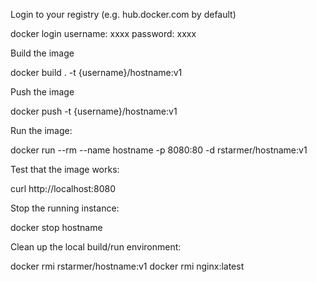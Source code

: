 Login to your registry (e.g. hub.docker.com by default)

docker login
username: xxxx
password: xxxx

Build the image

docker build . -t {username}/hostname:v1

Push the image

docker push -t {username}/hostname:v1

Run the image:

docker run --rm --name hostname -p 8080:80 -d rstarmer/hostname:v1

Test that the image works:

curl http://localhost:8080

Stop the running instance:

docker stop hostname

Clean up the local build/run environment:

docker rmi rstarmer/hostname:v1
docker rmi nginx:latest

